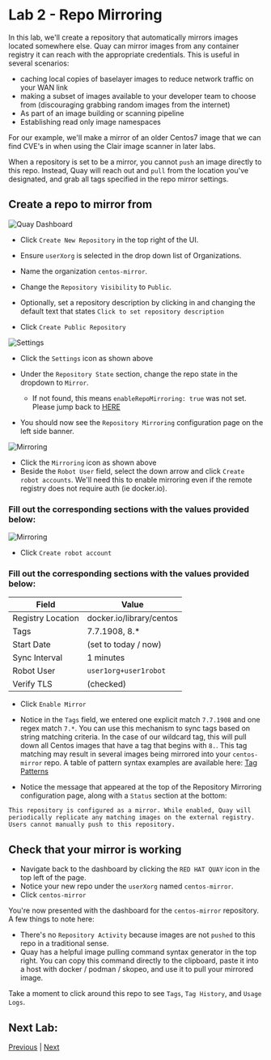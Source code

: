 # Lab 2 - Repo Mirroring
In this lab, we'll create a repository that automatically mirrors images located somewhere else. Quay can mirror images from any container registry it can reach with the appropriate credentials. This is useful in several scenarios:
* caching local copies of baselayer images to reduce network traffic on your WAN link
* making a subset of images available to your developer team to choose from (discouraging grabbing random images from the internet)
* As part of an image building or scanning pipeline
* Establishing read only image namespaces

For our example, we'll make a mirror of an older Centos7 image that we can find CVE's in when using the Clair image scanner in later labs.

When a repository is set to be a mirror, you cannot `push` an image directly to this repo. Instead, Quay will reach out and `pull` from the location you've designated, and grab all tags specified in the repo mirror settings.

## Create a repo to mirror from
![Quay Dashboard](/images/lab1-3.png)

* Click `Create New Repository` in the top right of the UI.

* Ensure `userXorg` is selected in the drop down list of Organizations.

* Name the organization `centos-mirror`.

* Change the `Repository Visibility` to `Public`.

* Optionally, set a repository description by clicking in and changing the default text that states `Click to set repository description`

* Click `Create Public Repository`

![Settings](/images/settings-icon.png)
* Click the `Settings` icon as shown above
* Under the `Repository State` section, change the repo state in the dropdown to `Mirror`.
    * If not found, this means `enableRepoMirroring: true` was not set. Please jump back to [HERE](https://github.com/mbach04/quay_workshop_instructions)



* You should now see the `Repository Mirroring` configuration page on the left side banner.

![Mirroring](/images/lab2-1.png)

* Click the `Mirroring` icon as shown above
* Beside the `Robot User` field, select the down arrow and click `Create robot accounts`. We'll need this to enable mirroring even if the remote registry does not require auth (ie docker.io).
### Fill out the corresponding sections with the values provided below:

![Mirroring](/images/create-robot-account.png)
* Click `Create robot account`

### Fill out the corresponding sections with the values provided below:

| Field  | Value  |
|---|---|
| Registry Location  | docker.io/library/centos  |
| Tags  | 7.7.1908, 8.*  |
| Start Date  | (set to today / now)  |
| Sync Interval  | 1 minutes  |
| Robot User  | `user1org+user1robot`  |
| Verify TLS  | (checked)  |

* Click `Enable Mirror`
* Notice in the `Tags` field, we entered one explicit match `7.7.1908` and one regex match `7.*`. You can use this mechanism to sync tags based on string matching criteria. In the case of our wildcard tag, this will pull down all Centos images that have a tag that begins with `8.`. This tag matching may result in several images being mirrored into your `centos-mirror` repo. A table of pattern syntax examples are available here: [Tag Patterns](https://github.com/mbach04/quay_workshop_instructions/blob/master/tagpatterns.md)


* Notice the message that appeared at the top of the Repository Mirroring configuration page, along with a `Status` section at the bottom: 

```
This repository is configured as a mirror. While enabled, Quay will periodically replicate any matching images on the external registry. Users cannot manually push to this repository.
```

## Check that your mirror is working

* Navigate back to the dashboard by clicking the `RED HAT QUAY` icon in the top left of the page.
* Notice your new repo under the `userXorg` named `centos-mirror`.
* Click `centos-mirror`

You're now presented with the dashboard for the `centos-mirror` repository. A few things to note here:
* There's no `Repository Activity` because images are not `pushed` to this repo in a traditional sense.
* Quay has a helpful image pulling command syntax generator in the top right. You can copy this command directly to the clipboard, paste it into a host with docker / podman / skopeo, and use it to pull your mirrored image.

Take a moment to click around this repo to see `Tags`, `Tag History`, and `Usage Logs`.


## Next Lab:
[Previous](https://github.com/mbach04/quay_workshop_instructions/blob/master/lab1.md) | [Next](https://github.com/mbach04/quay_workshop_instructions/blob/master/lab3.md)

